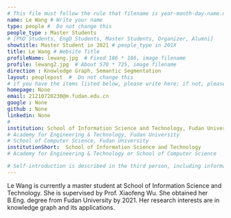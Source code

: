 ```yaml
---
# This file must follow the rule that filename is year-month-day-name.md .
name: Le Wang # Write your name
type: people #  Do not change this
people_type : Master Students
# [PhD Students, EngD Students, Master Students, Organizer, Alumni]
showtitle: Master Student in 2021 # people_type in 201X
title: Le Wang # Website Title
profileName: lewang.jpg  # Fixed 186 * 186, image filename
profile: lewang2.jpg  # About 570 * 725, image filename
direction : Knowledge Graph, Semantic Segmentation
layout: peoplepost  #  Do not change this
# if you have the items listed below, please write here; if not, please write None.
homepage: None
email: 21210720230@m.fudan.edu.cn
google : None
github : None
linkedin: None
# 
institution: School of Information Science and Technology, Fudan University
# Academy for Engineering & Technology, Fudan University
# School of Computer Science, Fudan University
institutionShort:  School of Information Science and Technology
# Academy for Engineering & Technology or School of Computer Science

# Self-introduction is described in the third person, including information such as educational experience
---
```


Le Wang is currently a master student at  School of Information Science and Technology. She is supervised by Prof. Xiaofeng Wu. She obtained her B.Eng. degree from Fudan University by 2021. Her research interests are in knowledge graph and its applications.




 

